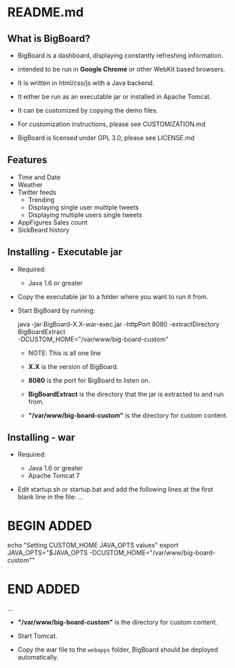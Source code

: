 README.md
=========

What is BigBoard?
-----------------
- BigBoard is a dashboard, displaying constantly refreshing information.
- intended to be run in **Google Chrome** or other WebKit based browsers.
- It is written in html/css/js with a Java backend.
- It either be run as an executable jar or installed in Apache Tomcat.
- It can be customized by copying the demo files.
  
- For customization instructions, please see CUSTOMIZATION.md
- BigBoard is licensed under GPL 3.0, please see LICENSE.md
   

Features
--------

- Time and Date
- Weather
- Twitter feeds
  - Trending
  - Displaying single user multiple tweets
  - Displaying multiple users single tweets
- AppFigures Sales count
- SickBeard history


Installing - Executable jar
---------------------------

- Required:
  - Java 1.6 or greater

- Copy the executable jar to a folder where you want to run it from.
- Start BigBoard by running:

    java -jar BigBoard-X.X-war-exec.jar -httpPort 8080 -extractDirectory BigBoardExtract \
    -DCUSTOM_HOME=\"/var/www/big-board-custom\"

  - NOTE: This is all one line
  
  - **X.X** is the version of BigBoard.
  - **8080** is the port for BigBoard to listen on.
  - **BigBoardExtract** is the directory that the jar is extracted to and run from.
  - **"/var/www/big-board-custom\"** is the directory for custom content.


Installing - war
----------------

- Required:
  - Java 1.6 or greater
  - Apache Tomcat 7

- Edit startup.sh or startup.bat and add the following lines at the first blank line in the file:
...
# BEGIN ADDED
echo "Setting CUSTOM_HOME JAVA_OPTS values"
export JAVA_OPTS="$JAVA_OPTS -DCUSTOM_HOME=\"/var/www/big-board-custom\""
# END ADDED
...

  - **"/var/www/big-board-custom\"** is the directory for custom content.
  
- Start Tomcat.
- Copy the war file to the `webapps` folder, BigBoard should be deployed automatically.



